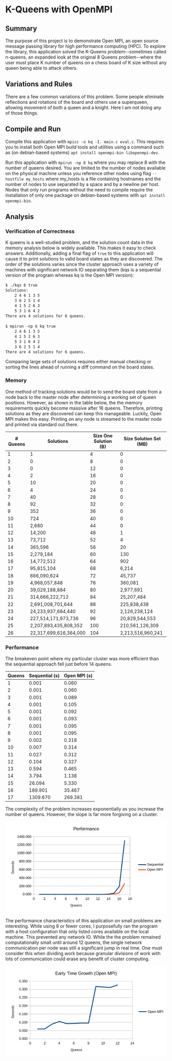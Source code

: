 # K-Queens with OpenMPI

## Summary

The purpose of this project is to demonstrate Open MPI, an open source message passing library for high performance computing (HPC). To explore the library, this application solved the K-Queens problem--sometimes called n-queens, an expanded look at the original 8 Queens problem--where the user must place K number of queens on a chess board of K size without any queen being able to attack others.

## Variations and Rules

There are a few common variations of this problem. Some people eliminate reflections and rotations of the board and others use a superqueen, allowing movement of both a queen and a knight. Here I am not doing any of those things.

## Compile and Run

Compile this application with `mpicc -o kq -I. main.c eval.c`. This requires you to install both Open MPI build tools and utilities using a command such as (on debian-based systems) `apt install openmpi-bin libopenmpi-dev`.

Run this application with `mpirun -np 8 kq` where you may replace 8 with the number of queens desired. You are limited to the number of nodes available on the physical machine unless you reference other nodes using flag `--hostfile my_hosts` where my_hosts is a file containing hostnames and the number of nodes to use separated by a space and by a newline per host. Nodes that only run programs without the need to compile require the installation of only one package on debian-based systems with `apt install openmpi-bin`.

## Analysis

### Verification of Correctness

K queens is a well-studied problem, and the solution count data in the memory analysis below is widely available. This makes it easy to check answers. Additionally, adding a final flag of `true` to this application will cause it to print solutions to valid board states as they are discovered. The order of the solutions varies since the cluster approach uses a variety of machines with significant network IO separating them (kqs is a sequential version of the program whereas kq is the Open MPI version):

```
$ ./kqs 6 true
Solutions:
	2 4 6 1 3 5 
	3 6 2 5 1 4 
	4 1 5 2 6 3 
	5 3 1 6 4 2 
There are 4 solutions for 6 queens.

$ mpirun -np 6 kq true
	2 4 6 1 3 5 
	4 1 5 2 6 3 
	5 3 1 6 4 2 
	3 6 2 5 1 4 
There are 4 solutions for 6 queens.
```

Comparing large sets of solutions requires either manual checking or sorting the lines ahead of running a diff command on the board states.

### Memory

One method of tracking solutions would be to send the board state from a node back to the master node after determining a working set of queen positions. However, as shown in the table below, the the memory requirements quickly become massive after 16 queens. Therefore, printing solutions as they are discovered can keep this manageable. Luckily, Open MPI makes this easy. Printing on any node is streamed to the master node and printed via standard out there.

| # Queens | Solutions              | Size One Solution (B) | Size Solution Set (MB) |
|----------|------------------------|-----------------------|------------------------|
| 1        | 1                      | 4                     | 0                      |
| 2        | 0                      | 8                     | 0                      |
| 3        | 0                      | 12                    | 0                      |
| 4        | 2                      | 16                    | 0                      |
| 5        | 10                     | 20                    | 0                      |
| 6        | 4                      | 24                    | 0                      |
| 7        | 40                     | 28                    | 0                      |
| 8        | 92                     | 32                    | 0                      |
| 9        | 352                    | 36                    | 0                      |
| 10       | 724                    | 40                    | 0                      |
| 11       | 2,680                  | 44                    | 0                      |
| 12       | 14,200                 | 48                    | 1                      |
| 13       | 73,712                 | 52                    | 4                      |
| 14       | 365,596                | 56                    | 20                     |
| 15       | 2,279,184              | 60                    | 130                    |
| 16       | 14,772,512             | 64                    | 902                    |
| 17       | 95,815,104             | 68                    | 6,214                  |
| 18       | 666,090,624            | 72                    | 45,737                 |
| 19       | 4,968,057,848          | 76                    | 360,081                |
| 20       | 39,029,188,884         | 80                    | 2,977,691              |
| 21       | 314,666,222,712        | 84                    | 25,207,484             |
| 22       | 2,691,008,701,644      | 88                    | 225,838,438            |
| 23       | 24,233,937,684,440     | 92                    | 2,126,238,124          |
| 24       | 227,514,171,973,736    | 96                    | 20,829,544,553         |
| 25       | 2,207,893,435,808,352  | 100                   | 210,561,126,309        |
| 26       | 22,317,699,616,364,000 | 104                   | 2,213,516,960,241      |

### Performance

The breakeven point where my particular cluster was more efficient than the sequential approach fell just before 14 queens.

| Queens | Sequential (s) | Open MPI (s) |
|--------|----------------|--------------|
| 1      | 0.001          | 0.060        |
| 2      | 0.001          | 0.060        |
| 3      | 0.001          | 0.089        |
| 4      | 0.001          | 0.105        |
| 5      | 0.001          | 0.092        |
| 6      | 0.001          | 0.093        |
| 7      | 0.001          | 0.095        |
| 8      | 0.001          | 0.095        |
| 9      | 0.002          | 0.318        |
| 10     | 0.007          | 0.314        |
| 11     | 0.027          | 0.312        |
| 12     | 0.104          | 0.327        |
| 13     | 0.594          | 0.465        |
| 14     | 3.794          | 1.138        |
| 15     | 26.094         | 5.330        |
| 16     | 189.901        | 35.467       |
| 17     | 1309.670       | 269.381      |

The complexity of the problem increases exponentially as you increase the number of queens. However, the slope is far more forgiving on a cluster.

![performance](./performance.png)

The performance characteristics of this application on small problems are interesting. While using 8 or fewer cores, I purposefully ran the program with a host configuration that only listed cores available on the local machine. This prevented any network IO. While the the problem remained computationally small until around 12 queens, the single network communication per node was still a significant jump in real time. One must consider this when dividing work because granular divisions of work with lots of communication could erase any benefit of cluster computing.

![early performance](./early.png)